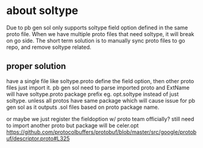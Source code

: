# about soltype

Due to pb gen sol only supports soltype field option defined in the same proto file. When we have multiple proto files that need soltype, it will break on go side. The short term solution is to manually sync proto files to go repo, and remove soltype related.

## proper solution

have a single file like soltype.proto define the field option, then other proto files just import it. pb gen sol need to parse imported proto and ExtName will have soltype.proto package prefix eg. opt.soltype instead of just soltype. unless all protos have same package which will cause issue for pb gen sol as it outputs .sol files based on proto package name.

or maybe we just register the fieldoption w/ proto team officially? still need to import another proto but package will be celer.opt
https://github.com/protocolbuffers/protobuf/blob/master/src/google/protobuf/descriptor.proto#L325
